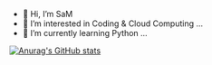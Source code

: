 - 👋 Hi, I’m SaM
- 👀 I’m interested in Coding & Cloud Computing ...
- 🌱 I’m currently learning Python ...

<!---
EnfSaM404/EnfSaM404 is a ✨ special ✨ repository because its `README.md` (this file) appears on your GitHub profile.
You can click the Preview link to take a look at your changes.
--->


[![Anurag's GitHub stats](https://github-readme-stats.vercel.app/api?username=EnfSaM404)](https://github.com/anuraghazra/github-readme-stats)

